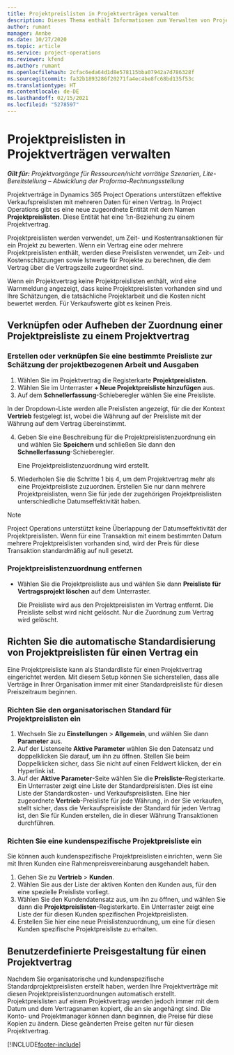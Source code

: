 ```yaml
---
title: Projektpreislisten in Projektverträgen verwalten
description: Dieses Thema enthält Informationen zum Verwalten von Projektpreislisten für Projektverträge.
author: rumant
manager: Annbe
ms.date: 10/27/2020
ms.topic: article
ms.service: project-operations
ms.reviewer: kfend
ms.author: rumant
ms.openlocfilehash: 2cfac6eda64d1d8e578115bba07942a7d786328f
ms.sourcegitcommit: fa32b1893286f20271fa4ec4be8fc68bd135f53c
ms.translationtype: HT
ms.contentlocale: de-DE
ms.lasthandoff: 02/15/2021
ms.locfileid: "5278597"
---
```

# <a name="manage-project-price-lists-on-project-contracts"></a>Projektpreislisten in Projektverträgen verwalten

_**Gilt für:** Projektvorgänge für Ressourcen/nicht vorrätige Szenarien, Lite-Bereitstellung – Abwicklung der Proforma-Rechnungsstellung_

Projektverträge in Dynamics 365 Project Operations unterstützen effektive Verkaufspreislisten mit mehreren Daten für einen Vertrag. In Project Operations gibt es eine neue zugeordnete Entität mit dem Namen **Projektpreislisten**. Diese Entität hat eine 1:n-Beziehung zu einem Projektvertrag.

Projektpreislisten werden verwendet, um Zeit- und Kostentransaktionen für ein Projekt zu bewerten. Wenn ein Vertrag eine oder mehrere Projektpreislisten enthält, werden diese Preislisten verwendet, um Zeit- und Kostenschätzungen sowie Istwerte für Projekte zu berechnen, die dem Vertrag über die Vertragszeile zugeordnet sind.

Wenn ein Projektvertrag keine Projektpreislisten enthält, wird eine Warnmeldung angezeigt, dass keine Projektpreislisten vorhanden sind und Ihre Schätzungen, die tatsächliche Projektarbeit und die Kosten nicht bewertet werden. Für Verkaufswerte gibt es keinen Preis.

## <a name="associate-or-unassociate-a-project-price-list-on-a-project-contract"></a>Verknüpfen oder Aufheben der Zuordnung einer Projektpreisliste zu einem Projektvertrag

### <a name="create-or-associate-a-specific-price-list-for-estimating-project-based-work-and-expenses"></a>Erstellen oder verknüpfen Sie eine bestimmte Preisliste zur Schätzung der projektbezogenen Arbeit und Ausgaben

1. Wählen Sie im Projektvertrag die Registerkarte **Projektpreislisten**.
2. Wählen Sie im Unterraster **+ Neue Projektpreisliste hinzufügen** aus.
3. Auf dem **Schnellerfassung**-Schieberegler wählen Sie eine Preisliste. 

  In der Dropdown-Liste werden alle Preislisten angezeigt, für die der Kontext **Vertrieb** festgelegt ist, wobei die Währung auf der Preisliste mit der Währung auf dem Vertrag übereinstimmt.
  
4. Geben Sie eine Beschreibung für die Projektpreislistenzuordnung ein und wählen Sie **Speichern** und schließen Sie dann den **Schnellerfassung**-Schieberegler.

   Eine Projektpreislistenzuordnung wird erstellt.
   
5. Wiederholen Sie die Schritte 1 bis 4, um dem Projektvertrag mehr als eine Projektpreisliste zuzuordnen. Erstellen Sie nur dann mehrere Projektpreislisten, wenn Sie für jede der zugehörigen Projektpreislisten unterschiedliche Datumseffektivität haben.

> [!NOTE]
> Project Operations unterstützt keine Überlappung der Datumseffektivität der Projektpreislisten. Wenn für eine Transaktion mit einem bestimmten Datum mehrere Projektpreislisten vorhanden sind, wird der Preis für diese Transaktion standardmäßig auf null gesetzt.

### <a name="remove-a-project-price-list-association"></a>Projektpreislistenzuordnung entfernen

- Wählen Sie die Projektpreisliste aus und wählen Sie dann **Preisliste für Vertragsprojekt löschen** auf dem Unterraster. 

  Die Preisliste wird aus den Projektpreislisten im Vertrag entfernt. Die Preisliste selbst wird nicht gelöscht. Nur die Zuordnung zum Vertrag wird gelöscht.

## <a name="set-up-automatic-defaulting-of-project-price-lists-on-a-contract"></a>Richten Sie die automatische Standardisierung von Projektpreislisten für einen Vertrag ein

Eine Projektpreisliste kann als Standardliste für einen Projektvertrag eingerichtet werden. Mit diesem Setup können Sie sicherstellen, dass alle Verträge in Ihrer Organisation immer mit einer Standardpreisliste für diesen Preiszeitraum beginnen.

### <a name="set-up-the-organizational-default-for-project-price-lists"></a>Richten Sie den organisatorischen Standard für Projektpreislisten ein

1. Wechseln Sie zu **Einstellungen** > **Allgemein**, und wählen Sie dann **Parameter** aus.
2. Auf der Listenseite **Aktive Parameter** wählen Sie den Datensatz und doppelklicken Sie darauf, um ihn zu öffnen. Stellen Sie beim Doppelklicken sicher, dass Sie nicht auf einen Feldwert klicken, der ein Hyperlink ist. 
3. Auf der **Aktive Parameter**-Seite wählen Sie die **Preisliste**-Registerkarte. Ein Unterraster zeigt eine Liste der Standardpreislisten. Dies ist eine Liste der Standardkosten- und Verkaufspreislisten. Eine hier zugeordnete **Vertrieb**-Preisliste für jede Währung, in der Sie verkaufen, stellt sicher, dass die Verkaufspreisliste der Standard für jeden Vertrag ist, den Sie für Kunden erstellen, die in dieser Währung Transaktionen durchführen.

### <a name="set-up-a-customer-specific-project-price-list"></a>Richten Sie eine kundenspezifische Projektpreisliste ein

Sie können auch kundenspezifische Projektpreislisten einrichten, wenn Sie mit Ihren Kunden eine Rahmenpreisvereinbarung ausgehandelt haben.

1. Gehen Sie zu **Vertrieb** > **Kunden**.
2. Wählen Sie aus der Liste der aktiven Konten den Kunden aus, für den eine spezielle Preisliste vorliegt.
3. Wählen Sie den Kundendatensatz aus, um ihn zu öffnen, und wählen Sie dann die **Projektpreislisten**-Registerkarte. Ein Unterraster zeigt eine Liste der für diesen Kunden spezifischen Projektpreislisten. 
4. Erstellen Sie hier eine neue Preislistenzuordnung, um eine für diesen Kunden spezifische Projektpreisliste zu erhalten.

## <a name="custom-pricing-on-a-project-contract"></a>Benutzerdefinierte Preisgestaltung für einen Projektvertrag

Nachdem Sie organisatorische und kundenspezifische Standardprojektpreislisten erstellt haben, werden Ihre Projektverträge mit diesen Projektpreislistenzuordnungen automatisch erstellt. Projektpreislisten auf einem Projektvertrag werden jedoch immer mit dem Datum und dem Vertragsnamen kopiert, die an sie angehängt sind. Die Konto- und Projektmanager können dann beginnen, die Preise für diese Kopien zu ändern. Diese geänderten Preise gelten nur für diesen Projektvertrag.


[!INCLUDE[footer-include](../includes/footer-banner.md)]